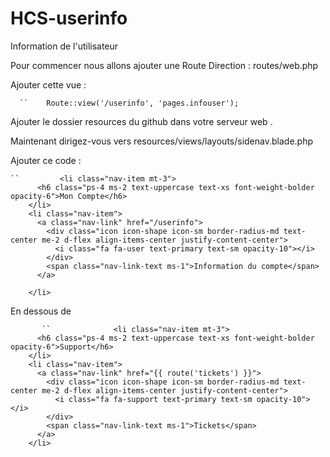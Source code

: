 # HCS-userinfo
Information de l'utilisateur


Pour commencer nous allons ajouter une Route
Direction : routes/web.php

Ajouter cette vue :

      ``    Route::view('/userinfo', 'pages.infouser');
      
Ajouter le dossier resources du github dans votre serveur web .

Maintenant dirigez-vous vers resources/views/layouts/sidenav.blade.php

Ajouter ce code : 

    ``         <li class="nav-item mt-3">
          <h6 class="ps-4 ms-2 text-uppercase text-xs font-weight-bolder opacity-6">Mon Compte</h6>
        </li>
        <li class="nav-item">
          <a class="nav-link" href="/userinfo">
            <div class="icon icon-shape icon-sm border-radius-md text-center me-2 d-flex align-items-center justify-content-center">
              <i class="fa fa-user text-primary text-sm opacity-10"></i>
            </div>
            <span class="nav-link-text ms-1">Information du compte</span>
          </a>
          
        </li>
        
 En dessous de 

           ``              <li class="nav-item mt-3">
          <h6 class="ps-4 ms-2 text-uppercase text-xs font-weight-bolder opacity-6">Support</h6>
        </li>
        <li class="nav-item">
          <a class="nav-link" href="{{ route('tickets') }}">
            <div class="icon icon-shape icon-sm border-radius-md text-center me-2 d-flex align-items-center justify-content-center">
              <i class="fa fa-support text-primary text-sm opacity-10"></i>
            </div>
            <span class="nav-link-text ms-1">Tickets</span>
          </a>
        </li>

